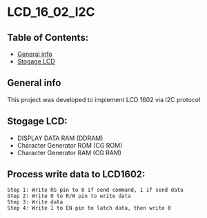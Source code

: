 # LCD_16_02_I2C
## Table of Contents:
* [General info](#general-info)
* [Stogage LCD](#stogage-lcd)
## General info
This project was developed to implement LCD 1602 via I2C protocol

## Stogage LCD:
 - DISPLAY DATA RAM (DDRAM)
 - Character Generator ROM (CG ROM)
 - Character Generator RAM (CG RAM)

## Process write data to LCD1602:
```
Step 1: Write RS pin to 0 if send command, 1 if send data
Step 2: Write 0 to R/W pin to write data
Step 3: Write data
Step 4: Write 1 to EN pin to latch data, then write 0  
```
